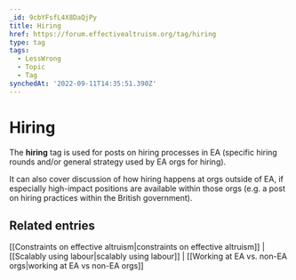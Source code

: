 ```yaml
---
_id: 9cbYFsfL4X8DaQjPy
title: Hiring
href: https://forum.effectivealtruism.org/tag/hiring
type: tag
tags:
  - LessWrong
  - Topic
  - Tag
synchedAt: '2022-09-11T14:35:51.390Z'
---
```

# Hiring

The **hiring** tag is used for posts on hiring processes in EA (specific hiring rounds and/or general strategy used by EA orgs for hiring).

It can also cover discussion of how hiring happens at orgs outside of EA, if especially high-impact positions are available within those orgs (e.g. a post on hiring practices within the British government).

Related entries
---------------

[[Constraints on effective altruism|constraints on effective altruism]] | [[Scalably using labour|scalably using labour]] | [[Working at EA vs. non-EA orgs|working at EA vs non-EA orgs]]